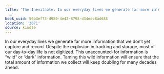```yaml
---
title: 'The Inevitable: In our everyday lives we generate far more information that
  …'
book_uuid: 56b3ef73-d980-4e42-8798-d34eec8ad688
location: '3671'
source: kindle
---
```


In our everyday lives we generate far more information that we don’t yet capture and record. Despite the explosion in tracking and storage, most of our day-to-day life is not digitized. This unaccounted-for information is “wild” or “dark” information. Taming this wild information will ensure that the total amount of information we collect will keep doubling for many decades ahead.